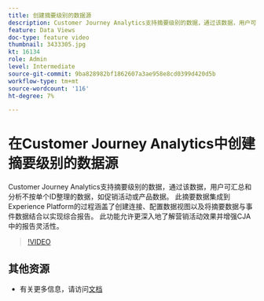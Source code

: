 ```yaml
---
title: 创建摘要级别的数据源
description: Customer Journey Analytics支持摘要级别的数据，通过该数据，用户可汇总和分析不按单个ID整理的数据，如促销活动或产品数据。
feature: Data Views
doc-type: feature video
thumbnail: 3433305.jpg
kt: 16134
role: Admin
level: Intermediate
source-git-commit: 9ba828982bf1862607a3ae958e8cd0399d420d5b
workflow-type: tm+mt
source-wordcount: '116'
ht-degree: 7%

---
```


# 在Customer Journey Analytics中创建摘要级别的数据源

Customer Journey Analytics支持摘要级别的数据，通过该数据，用户可汇总和分析不按单个ID整理的数据，如促销活动或产品数据。 此摘要数据集成到Experience Platform的过程涵盖了创建连接、配置数据视图以及将摘要数据与事件数据结合以实现综合报告。 此功能允许更深入地了解营销活动效果并增强CJA中的报告灵活性。

>[!VIDEO](https://video.tv.adobe.com/v/3449419/?quality=12&learn=on&captions=chi_hans)

## 其他资源

* 有关更多信息，请访问[文档](https://experienceleague.adobe.com/zh-hans/docs/analytics-platform/using/cja-dataviews/summary-data)

